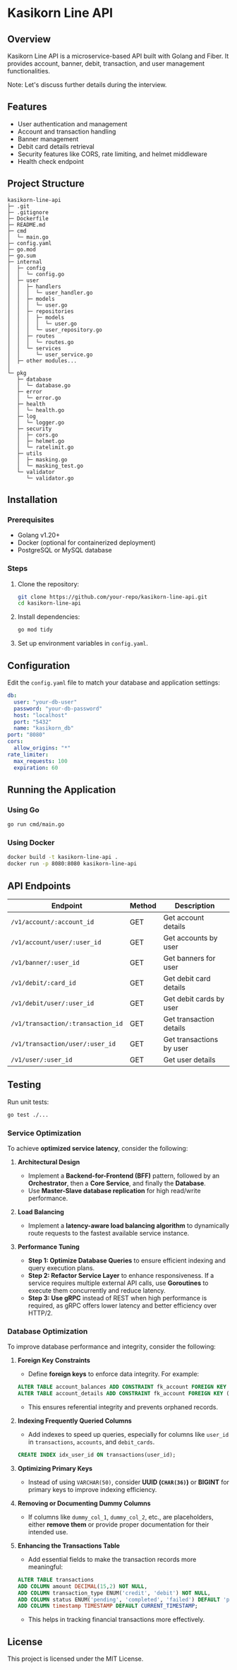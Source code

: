 # Kasikorn Line API

## Overview
Kasikorn Line API is a microservice-based API built with Golang and Fiber. It provides account, banner, debit, transaction, and user management functionalities.

Note: Let's discuss further details during the interview.

## Features
- User authentication and management
- Account and transaction handling
- Banner management
- Debit card details retrieval
- Security features like CORS, rate limiting, and helmet middleware
- Health check endpoint


## Project Structure
```
kasikorn-line-api
├─ .git
├─ .gitignore
├─ Dockerfile
├─ README.md
├─ cmd
│  └─ main.go
├─ config.yaml
├─ go.mod
├─ go.sum
├─ internal
│  ├─ config
│  │  └─ config.go
│  ├─ user
│  │  ├─ handlers
│  │  │  └─ user_handler.go
│  │  ├─ models
│  │  │  └─ user.go
│  │  ├─ repositories
│  │  │  ├─ models
│  │  │  │  └─ user.go
│  │  │  └─ user_repository.go
│  │  ├─ routes
│  │  │  └─ routes.go
│  │  └─ services
│  │     └─ user_service.go
│  ├─ other modules...
│
└─ pkg
   ├─ database
   │  └─ database.go
   ├─ error
   │  └─ error.go
   ├─ health
   │  └─ health.go
   ├─ log
   │  └─ logger.go
   ├─ security
   │  ├─ cors.go
   │  ├─ helmet.go
   │  └─ ratelimit.go
   ├─ utils
   │  ├─ masking.go
   │  └─ masking_test.go
   └─ validator
      └─ validator.go
```

## Installation
### Prerequisites
- Golang v1.20+
- Docker (optional for containerized deployment)
- PostgreSQL or MySQL database

### Steps
1. Clone the repository:
   ```sh
   git clone https://github.com/your-repo/kasikorn-line-api.git
   cd kasikorn-line-api
   ```
2. Install dependencies:
   ```sh
   go mod tidy
   ```
3. Set up environment variables in `config.yaml`.

## Configuration
Edit the `config.yaml` file to match your database and application settings:
```yaml
db:
  user: "your-db-user"
  password: "your-db-password"
  host: "localhost"
  port: "5432"
  name: "kasikorn_db"
port: "8080"
cors:
  allow_origins: "*"
rate_limiter:
  max_requests: 100
  expiration: 60
```

## Running the Application
### Using Go
```sh
go run cmd/main.go
```
### Using Docker
```sh
docker build -t kasikorn-line-api .
docker run -p 8080:8080 kasikorn-line-api
```

## API Endpoints
| Endpoint | Method | Description |
|----------|--------|-------------|
| `/v1/account/:account_id` | GET | Get account details |
| `/v1/account/user/:user_id` | GET | Get accounts by user |
| `/v1/banner/:user_id` | GET | Get banners for user |
| `/v1/debit/:card_id` | GET | Get debit card details |
| `/v1/debit/user/:user_id` | GET | Get debit cards by user |
| `/v1/transaction/:transaction_id` | GET | Get transaction details |
| `/v1/transaction/user/:user_id` | GET | Get transactions by user |
| `/v1/user/:user_id` | GET | Get user details |

## Testing
Run unit tests:
```sh
go test ./...
```

### **Service Optimization**  

To achieve **optimized service latency**, consider the following:

1. **Architectural Design**  
   - Implement a **Backend-for-Frontend (BFF)** pattern, followed by an **Orchestrator**, then a **Core Service**, and finally the **Database**.  
   - Use **Master-Slave database replication** for high read/write performance.  

2. **Load Balancing**  
   - Implement a **latency-aware load balancing algorithm** to dynamically route requests to the fastest available service instance.  

3. **Performance Tuning**  
   - **Step 1: Optimize Database Queries** to ensure efficient indexing and query execution plans.  
   - **Step 2: Refactor Service Layer** to enhance responsiveness. If a service requires multiple external API calls, use **Goroutines** to execute them concurrently and reduce latency.  
   - **Step 3: Use gRPC** instead of REST when high performance is required, as gRPC offers lower latency and better efficiency over HTTP/2.  

### **Database Optimization**  

To improve database performance and integrity, consider the following:

1. **Foreign Key Constraints**  
   - Define **foreign keys** to enforce data integrity. For example:
   ```sql
   ALTER TABLE account_balances ADD CONSTRAINT fk_account FOREIGN KEY (account_id) REFERENCES accounts(account_id);
   ALTER TABLE account_details ADD CONSTRAINT fk_account FOREIGN KEY (account_id) REFERENCES accounts(account_id);
   ```
   - This ensures referential integrity and prevents orphaned records.  

2. **Indexing Frequently Queried Columns**  
   - Add indexes to speed up queries, especially for columns like `user_id` in `transactions`, `accounts`, and `debit_cards`.  
   ```sql
   CREATE INDEX idx_user_id ON transactions(user_id);
   ```

3. **Optimizing Primary Keys**  
   - Instead of using `VARCHAR(50)`, consider **UUID (`CHAR(36)`)** or **BIGINT** for primary keys to improve indexing efficiency.  

4. **Removing or Documenting Dummy Columns**  
   - If columns like `dummy_col_1`, `dummy_col_2`, etc., are placeholders, either **remove them** or provide proper documentation for their intended use.  

5. **Enhancing the Transactions Table**  
   - Add essential fields to make the transaction records more meaningful:  
   ```sql
   ALTER TABLE transactions
   ADD COLUMN amount DECIMAL(15,2) NOT NULL,
   ADD COLUMN transaction_type ENUM('credit', 'debit') NOT NULL,
   ADD COLUMN status ENUM('pending', 'completed', 'failed') DEFAULT 'pending',
   ADD COLUMN timestamp TIMESTAMP DEFAULT CURRENT_TIMESTAMP;
   ```
   - This helps in tracking financial transactions more effectively.  

## License
This project is licensed under the MIT License.